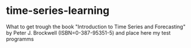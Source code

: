 # time-series-learning
What to get trough the book "Introduction to Time Series and Forecasting" by Peter J. Brockwell (ISBN=0-387-95351-5) and place here my test programms
